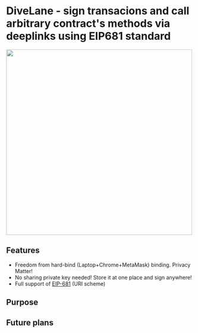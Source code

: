 # DiveLane - sign transacions and call arbitrary contract's methods via deeplinks using EIP681 standard

<img src="https://github.com/matterinc/DiveLane/blob/master/dive%20logo.png" align="center" width="500">


## Features 

- Freedom from hard-bind (Laptop+Chrome+MetaMask) binding. Privacy Matter!
- No sharing private key needed! Store it at one place and sign anywhere!
- Full support of [EIP-681](https://eips.ethereum.org/EIPS/eip-681) (URI scheme)

## Purpose

## Future plans

